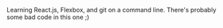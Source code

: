 Learning React.js, Flexbox, and git on a command line.  There's probably some bad code in this one ;)
